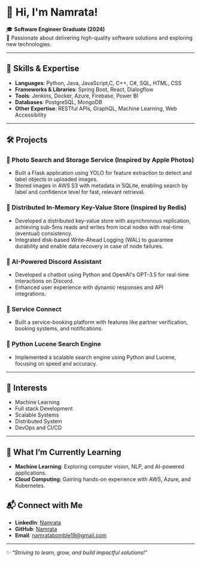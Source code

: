 # 👋 Hi, I'm Namrata!

🎓 **Software Engineer Graduate (2024)**  
🌟 Passionate about delivering high-quality software solutions and exploring new technologies.  

---

## 🔧 Skills & Expertise
- **Languages**: Python, Java, JavaScript,C, C++, C#, SQL, HTML, CSS  
- **Frameworks & Libraries**: Spring Boot, React, Dialogflow  
- **Tools**: Jenkins, Docker, Azure, Firebase, Power BI  
- **Databases**: PostgreSQL, MongoDB  
- **Other Expertise**: RESTful APIs, GraphQL, Machine Learning, Web Accessibility 

---

## 🛠️ Projects
### 🔹 Photo Search and Storage Service (Inspired by Apple Photos)
- Built a Flask application using YOLO for feature extraction to detect and label objects in uploaded images.
- Stored images in AWS S3 with metadata in SQLite, enabling search by label and confidence level for fast, relevant retrieval.

### 🔹 Distributed In-Memory Key-Value Store (Inspired by Redis)
- Developed a distributed key-value store with asynchronous replication, achieving sub-5ms reads and writes from local nodes with real-time (eventual) consistency.
- Integrated disk-based Write-Ahead Logging (WAL) to guarantee durability and enable data recovery in case of node failures.

### 🔹 AI-Powered Discord Assistant
- Developed a chatbot using Python and OpenAI's GPT-3.5 for real-time interactions on Discord.
- Enhanced user experience with dynamic responses and API integrations.

### 🔹 Service Connect
- Built a service-booking platform with features like partner verification, booking systems, and notifications.

### 🔹 Python Lucene Search Engine
- Implemented a scalable search engine using Python and Lucene, focusing on speed and accuracy.

---

## 🌟 Interests
- Machine Learning
- Full stack Development
- Scalable Systems
- Distributed System  
- DevOps and CI/CD 

---
## 🌱 What I’m Currently Learning
- **Machine Learning**: Exploring computer vision, NLP, and AI-powered applications.
- **Cloud Computing**: Gaining hands-on experience with AWS, Azure, and Kubernetes.

## 📬 Connect with Me
- **LinkedIn**: [Namrata](https://www.linkedin.com/in/namrata-bomble/)  
- **GitHub**: [Namrata](https://github.com/namratabomble)  
- **Email**: namratabomble19@gmail.com  

---

✨ *“Striving to learn, grow, and build impactful solutions!”*
